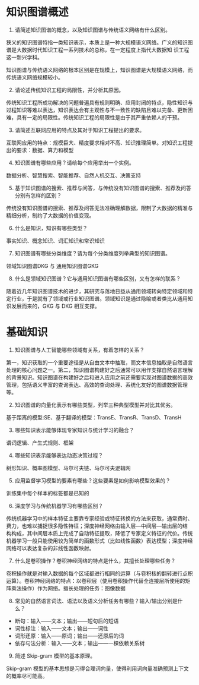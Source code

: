 # 知识图谱概述
1. 请简述知识图谱的概念，以及知识图谱与传统语义网络有什么区别。

狭义的知识图谱特指一类知识表示，本质上是一种大规模语义网络。广义的知识图谱是大数据时代知识工程一系列技术的总称，在一定程度上指代大数据知
识工程这一新兴学科。

知识图谱与传统语义网络的根本区别是在规模上，知识图谱是大规模语义网络，而传统语义网络规模较小。

2. 请论述传统知识工程的局限性，并分析其原因。

传统知识工程所成功解决的问题普遍具有规则明确、应用封闭的特点，隐性知识与过程知识等难以表达，知识表达会有主观性与不一致性的缺陷且难以完备、更新困难，具有一定的局限性。传统知识工程的局限性是由于其严重依赖人的干预。

3. 请简述互联网应用的特点及其对于知识工程提出的要求。

互联网应用的特点：规模巨大、精度要求相对不高、知识推理简单。对知识工程提出的要求：数据、算力和模型

4. 知识图谱有哪些应用？请给每个应用举出一个实例。

数据分析、智慧搜索、智能推荐、自然人机交互、决策支持

5. 基于知识图谱的搜索、推荐与问答，与传统没有知识图谱的搜索、推荐及问答分别有怎样的区别？

传统没有知识图谱的搜索、推荐及问答无法准确理解数据，限制了大数据的精准与精细分析，制约了大数据的价值变现。

6. 什么是知识，知识有哪些类型？

事实知识、概念知识、词汇知识和常识知识

7. 知识图谱有哪些分类维度？请为每个分类维度列举典型的知识图谱。

领域知识图谱DKG 与 通用知识图谱GKG

8. 什么是领域知识图谱？它与通用知识图谱有哪些区别，又有怎样的联系？

随着近几年知识图谱技术的进步，其研究与落地日益从通用领域转向特定领域和特定行业，于是就有了领域或行业知识图谱。领域知识是通过隐喻或者类比从通用知识发展而来的，GKG 与 DKG 相互支撑。

# 基础知识
1. 知识图谱与人工智能哪些领域有关系，有着怎样的关系？

第一，知识获取的一个重要途径是从自由文本中抽取，而文本信息抽取是自然语言处理的核心问题之一。第二，知识图谱构建好之后通常可以用作支撑自然语言理解的背景知识。知识图谱在构建好之后和进入应用之前还需要实现对图谱数据的高效管理，包括语义丰富的查询表达、高效的查询处理、系统化友好的图谱数据管理等。

2. 知识图谱的向量化表示有哪些类型，列举三种典型模型并对比其优劣。

基于距离的模型:SE、基于翻译的模型：TransE、TransR、TransD、TransH

3. 哪些知识表示能够体现专家知识与统计学习的融合？

谓词逻辑、产生式规则、框架

4. 哪些知识表示能够表达动态决策过程？

树形知识、概率图模型、马尔可夫链、马尔可夫逻辑网

5. 应用监督学习模型的要素有哪些？这些要素是如何影响模型效果的？

训练集中每个样本的标签都是已知的

6. 深度学习与传统机器学习有哪些区别？

传统机器学习中的样本特征主要靠专家经验或特征转换的方法来获取，通常费时、费力，也难以捕捉很多隐性特征；深度神经网络由输入层—中间层—输出层的结
构构成，其中间层本质上完成了自动特征提取，降低了专家定义特征的代价。传统机器学习一般只能使用较为简单的函数形式（比如线性函数）表达模型；深度神经网络可以表达复杂的非线性函数映射。

7. 什么是卷积操作？卷积神经网络的特点是什么，其擅长处理哪些任务？

卷积操作就是对输入数据的每个区域都进行相同的运算（与卷积核的翻转进行点积运算）。卷积神经网络的特点：以卷积层（使用卷积操作代替全连接层所使用的矩阵乘法操作）作为网络。擅长处理的任务：图像数据

8. 常见的自然语言词法、语法以及语义分析任务有哪些？输入/输出分别是什么？
- 断句：输入——文本；输出——短句后的短语
- 词性标注：输入——文本；输出——词性
- 词形还原：输入——原词；输出——还原后的词
- 依存句法分析：输入——文本；输出——一棵依赖关系树

9. 简述 Skip-gram 模型的基本原理。

Skip-gram 模型的基本思想是习得合理词向量，使得利用词向量准确预测上下文的概率尽可能高。

